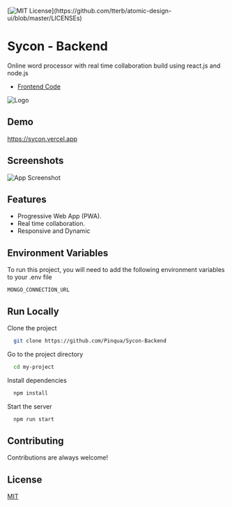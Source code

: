 [![MIT License](https://img.shields.io/apm/l/atomic-design-ui.svg?)](https://github.com/tterb/atomic-design-ui/blob/master/LICENSEs)

# Sycon - Backend

Online word processor with real time collaboration build using react.js and node.js


 - [Frontend Code](https://github.com/Pinqua/Sycon-Frontend)
 
![Logo](https://sycon.vercel.app/favicons/apple-touch-icon.png)

    
## Demo

https://sycon.vercel.app
  
## Screenshots

![App Screenshot](https://i.ibb.co/zQXcx6J/sycon.gif)

  
## Features

- Progressive Web App (PWA).
- Real time collaboration.
- Responsive and Dynamic


## Environment Variables

To run this project, you will need to add the following environment variables to your .env file



`MONGO_CONNECTION_URL`



## Run Locally

Clone the project

```bash
  git clone https://github.com/Pinqua/Sycon-Backend
```

Go to the project directory

```bash
  cd my-project
```

Install dependencies

```bash
  npm install
```

Start the server

```bash
  npm run start
```

  
## Contributing

Contributions are always welcome!
 
## License

[MIT](https://choosealicense.com/licenses/mit/)

  
